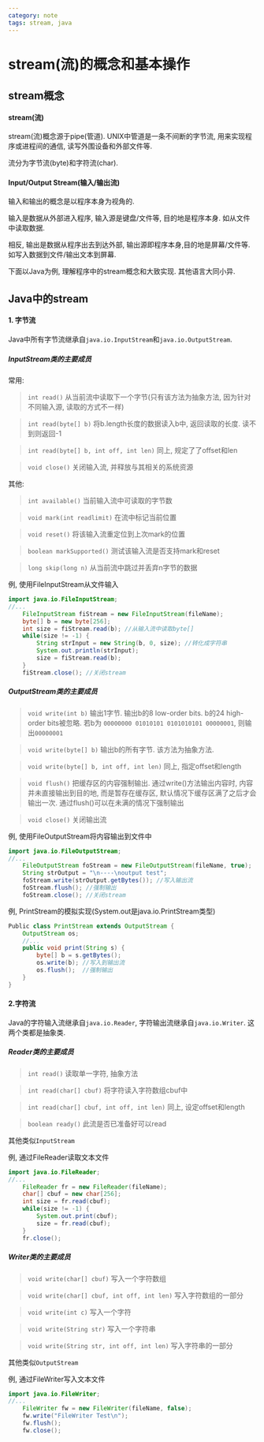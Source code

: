 ```yaml
---
category: note
tags: stream, java
---
```

# stream(流)的概念和基本操作
## stream概念
#### stream(流)
stream(流)概念源于pipe(管道). UNIX中管道是一条不间断的字节流, 用来实现程序或进程间的通信, 读写外围设备和外部文件等.

流分为字节流(byte)和字符流(char).

#### Input/Output Stream(输入/输出流)
输入和输出的概念是以程序本身为视角的.

输入是数据从外部进入程序, 输入源是键盘/文件等, 目的地是程序本身. 如从文件中读取数据.

相反, 输出是数据从程序出去到达外部, 输出源即程序本身,目的地是屏幕/文件等. 如写入数据到文件/输出文本到屏幕.

下面以Java为例, 理解程序中的stream概念和大致实现. 其他语言大同小异.

## Java中的stream
#### 1. 字节流

Java中所有字节流继承自`java.io.InputStream`和`java.io.OutputStream`.

##### InputStream类的主要成员

常用:

>`int read()` 从当前流中读取下一个字节(只有该方法为抽象方法, 因为针对不同输入源, 读取的方式不一样)

>`int read(byte[] b)` 将b.length长度的数据读入b中, 返回读取的长度. 读不到则返回-1

>`int read(byte[] b, int off, int len)` 同上, 规定了了offset和len

>`void close()` 关闭输入流, 并释放与其相关的系统资源


其他:
>`int available()` 当前输入流中可读取的字节数

>`void mark(int readlimit)` 在流中标记当前位置

>`void reset()` 将该输入流重定位到上次mark的位置

>`boolean markSupported()` 测试该输入流是否支持mark和reset

>`long skip(long n)` 从当前流中跳过并丢弃n字节的数据

例, 使用FileInputStream从文件输入
```Java
import java.io.FileInputStream;
//...
	FileInputStream fiStream = new FileInputStream(fileName);
	byte[] b = new byte[256];		
	int size = fiStream.read(b); //从输入流中读取byte[]
	while(size != -1) {
		String strInput = new String(b, 0, size); //转化成字符串
		System.out.println(strInput); 
		size = fiStream.read(b);
	}
	fiStream.close(); //关闭stream
```

##### OutputStream类的主要成员

>`void write(int b)` 输出1字节. 输出b的8 low-order bits. b的24 high-order bits被忽略. 若b为 `00000000 01010101 0101010101 00000001`, 则输出`00000001`

>`void write(byte[] b)` 输出b的所有字节. 该方法为抽象方法.

>`void write(byte[] b, int off, int len)` 同上, 指定offset和length

>`void flush()` 把缓存区的内容强制输出. 通过write()方法输出内容时, 内容并未直接输出到目的地, 而是暂存在缓存区, 默认情况下缓存区满了之后才会输出一次. 通过flush()可以在未满的情况下强制输出

>`void close()` 关闭输出流

例, 使用FileOutputStream将内容输出到文件中
```Java
import java.io.FileOutputStream;
//...
	FileOutputStream foStream = new FileOutputStream(fileName, true);
	String strOutput = "\n----\noutput test";
	foStream.write(strOutput.getBytes()); //写入输出流
	foStream.flush(); //强制输出
	foStream.close(); //关闭stream
```
例, PrintStream的模拟实现(System.out是java.io.PrintStream类型)
```Java
Public class PrintStream extends OutputStream {
    OutputStream os;
    //...
    public void print(String s) {
        byte[] b = s.getBytes();
        os.write(b); //写入到输出流
        os.flush();  //强制输出
    }
}
``` 

#### 2.字符流

Java的字符输入流继承自`java.io.Reader`, 字符输出流继承自`java.io.Writer`. 这两个类都是抽象类.

##### Reader类的主要成员
>`int read()` 读取单一字符, 抽象方法

>`int read(char[] cbuf)` 将字符读入字符数组cbuf中

>`int read(char[] cbuf, int off, int len)` 同上, 设定offset和length

>`boolean ready()` 此流是否已准备好可以read

其他类似`InputStream`

例, 通过FileReader读取文本文件
```Java
import java.io.FileReader;
//...
    FileReader fr = new FileReader(fileName);
	char[] cbuf = new char[256]; 
	int size = fr.read(cbuf);
	while(size != -1) {
		System.out.print(cbuf);
		size = fr.read(cbuf);
	}
	fr.close();
```

##### Writer类的主要成员
>`void write(char[] cbuf)` 写入一个字符数组

>`void write(char[] cbuf, int off, int len)` 写入字符数组的一部分

>`void write(int c)` 写入一个字符

>`void write(String str)` 写入一个字符串

>`void write(String str, int off, int len)` 写入字符串的一部分

其他类似`OutputStream`

例, 通过FileWriter写入文本文件
```Java
import java.io.FileWriter;
//...
	FileWriter fw = new FileWriter(fileName, false);
	fw.write("FileWriter Test\n");
	fw.flush();
	fw.close();
```
